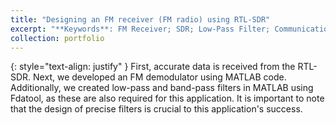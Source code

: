 ```yaml
---
title: "Designing an FM receiver (FM radio) using RTL-SDR"
excerpt: "**Keywords**: FM Receiver; SDR; Low-Pass Filter; Communication <br>**Course**: Principles of Communication Systems"
collection: portfolio
---
```

{: style="text-align: justify" }
First, accurate data is received from the RTL-SDR. Next, we developed an FM demodulator using MATLAB code. Additionally, we created low-pass and band-pass filters in MATLAB using Fdatool, as these are also required for this application. It is important to note that the design of precise filters is crucial to this application's success.

